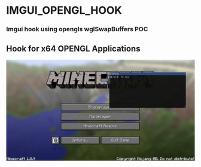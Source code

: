 # IMGUI_OPENGL_HOOK
### Imgui hook using opengls wglSwapBuffers POC

## Hook for x64 OPENGL Applications
![alt text](https://github.com/InsertName1685/SimHook/blob/master/SimHook1.png?raw=true)
